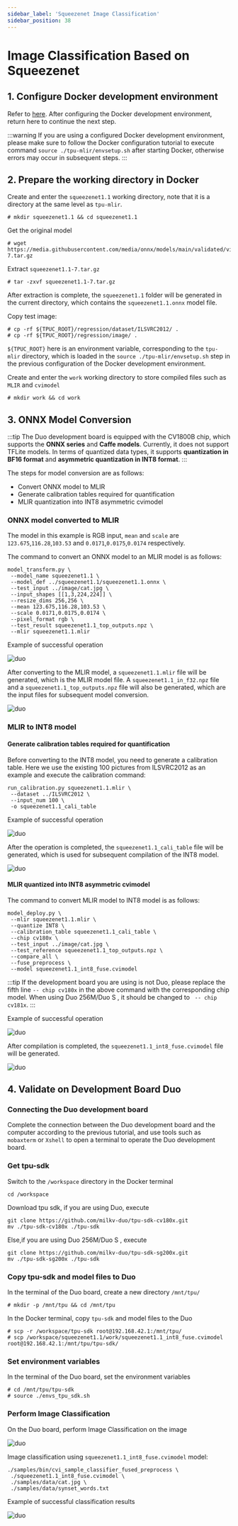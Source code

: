 ```yaml
---
sidebar_label: 'Squeezenet Image Classification'
sidebar_position: 38
---
```


# Image Classification Based on Squeezenet

## 1. Configure Docker development environment

Refer to [here](https://milkv.io/docs/duo/application-development/tpu/tpu-docker). After configuring the Docker development environment, return here to continue the next step.

:::warning
If you are using a configured Docker development environment, please make sure to follow the Docker configuration tutorial to execute command `source ./tpu-mlir/envsetup.sh` after starting Docker, otherwise errors may occur in subsequent steps.
:::

## 2. Prepare the working directory in Docker

Create and enter the `squeezenet1.1` working directory, note that it is a directory at the same level as `tpu-mlir`.
```
# mkdir squeezenet1.1 && cd squeezenet1.1
```

Get the original model
```
# wget https://media.githubusercontent.com/media/onnx/models/main/validated/vision/classification/squeezenet/model/squeezenet1.1-7.tar.gz
```
Extract `squeezenet1.1-7.tar.gz` 
```
# tar -zxvf squeezenet1.1-7.tar.gz
```
After extraction is complete, the `squeezenet1.1` folder will be generated in the current directory, which contains the `squeezenet1.1.onnx` model file.

Copy test image:
```
# cp -rf ${TPUC_ROOT}/regression/dataset/ILSVRC2012/ .
# cp -rf ${TPUC_ROOT}/regression/image/ .
```
`${TPUC_ROOT}` here is an environment variable, corresponding to the `tpu-mlir` directory, which is loaded in the `source ./tpu-mlir/envsetup.sh` step in the previous configuration of the Docker development environment.

Create and enter the `work` working directory to store compiled files such as `MLIR` and `cvimodel`
```
# mkdir work && cd work
```

## 3. ONNX Model Conversion

:::tip
The Duo development board is equipped with the CV1800B chip, which supports the **ONNX series** and **Caffe models**. Currently, it does not support TFLite models. In terms of quantized data types, it supports **quantization in BF16 format** and **asymmetric quantization in INT8 format**.
:::

The steps for model conversion are as follows:
- Convert ONNX model to MLIR
- Generate calibration tables required for quantification
- MLIR quantization into INT8 asymmetric cvimodel

### ONNX model converted to MLIR

The model in this example is RGB input, `mean` and `scale` are `123.675`,`116.28`,`103.53` and `0.0171`,`0.0175`,`0.0174` respectively.

The command to convert an ONNX model to an MLIR model is as follows:
```
model_transform.py \
 --model_name squeezenet1.1 \
 --model_def ../squeezenet1.1/squeezenet1.1.onnx \
 --test_input ../image/cat.jpg \
 --input_shapes [[1,3,224,224]] \
 --resize_dims 256,256 \
 --mean 123.675,116.28,103.53 \
 --scale 0.0171,0.0175,0.0174 \
 --pixel_format rgb \
 --test_result squeezenet1.1_top_outputs.npz \
 --mlir squeezenet1.1.mlir
```

Example of successful operation

![duo](/docs/duo/tpu/duo-tpu-squeezenet_05.png)

After converting to the MLIR model, a `squeezenet1.1.mlir` file will be generated, which is the MLIR model file. A `squeezenet1.1_in_f32.npz` file and a `squeezenet1.1_top_outputs.npz` file will also be generated, which are the input files for subsequent model conversion.

![duo](/docs/duo/tpu/duo-tpu-squeezenet_06.png)

### MLIR to INT8 model

#### Generate calibration tables required for quantification

Before converting to the INT8 model, you need to generate a calibration table. Here we use the existing 100 pictures from ILSVRC2012 as an example and execute the calibration command:
```
run_calibration.py squeezenet1.1.mlir \
 --dataset ../ILSVRC2012 \
 --input_num 100 \
 -o squeezenet1.1_cali_table
```

Example of successful operation

![duo](/docs/duo/tpu/duo-tpu-squeezenet_07.png)

After the operation is completed, the `squeezenet1.1_cali_table` file will be generated, which is used for subsequent compilation of the INT8 model.

![duo](/docs/duo/tpu/duo-tpu-squeezenet_08.png)

#### MLIR quantized into INT8 asymmetric cvimodel

The command to convert MLIR model to INT8 model is as follows:
```
model_deploy.py \
 --mlir squeezenet1.1.mlir \
 --quantize INT8 \
 --calibration_table squeezenet1.1_cali_table \
 --chip cv180x \
 --test_input ../image/cat.jpg \
 --test_reference squeezenet1.1_top_outputs.npz \
 --compare_all \
 --fuse_preprocess \
 --model squeezenet1.1_int8_fuse.cvimodel
```

:::tip
If the development board you are using is not Duo, please replace the fifth line `-- chip cv180x` in the above command with the corresponding chip model.
When using Duo 256M/Duo S , it should be changed to ` -- chip cv181x`.
:::

Example of successful operation

![duo](/docs/duo/tpu/duo-tpu-squeezenet_09.png)

After compilation is completed, the `squeezenet1.1_int8_fuse.cvimodel` file will be generated.

![duo](/docs/duo/tpu/duo-tpu-squeezenet_10.png)

## 4. Validate on Development Board Duo

### Connecting the Duo development board

Complete the connection between the Duo development board and the computer according to the previous tutorial, and use tools such as `mobaxterm` or `Xshell` to open a terminal to operate the Duo development board.

### Get tpu-sdk

Switch to the `/workspace` directory in the Docker terminal
```
cd /workspace
```

Download tpu sdk, if you are using Duo, execute
```
git clone https://github.com/milkv-duo/tpu-sdk-cv180x.git
mv ./tpu-sdk-cv180x ./tpu-sdk
```

Else,if you are using Duo 256M/Duo S , execute
```
git clone https://github.com/milkv-duo/tpu-sdk-sg200x.git
mv ./tpu-sdk-sg200x ./tpu-sdk
```

### Copy tpu-sdk and model files to Duo

In the terminal of the Duo board, create a new directory `/mnt/tpu/`
```
# mkdir -p /mnt/tpu && cd /mnt/tpu
```

In the Docker terminal, copy `tpu-sdk` and model files to the Duo
```
# scp -r /workspace/tpu-sdk root@192.168.42.1:/mnt/tpu/
# scp /workspace/squeezenet1.1/work/squeezenet1.1_int8_fuse.cvimodel root@192.168.42.1:/mnt/tpu/tpu-sdk/
```

### Set environment variables

In the terminal of the Duo board, set the environment variables
```
# cd /mnt/tpu/tpu-sdk
# source ./envs_tpu_sdk.sh
```

### Perform Image Classification

On the Duo board, perform Image Classification on the image

![duo](/docs/duo/tpu/duo-tpu-cat.jpg)

Image classification using `squeezenet1.1_int8_fuse.cvimodel` model:
```
./samples/bin/cvi_sample_classifier_fused_preprocess \
 ./squeezenet1.1_int8_fuse.cvimodel \
 ./samples/data/cat.jpg \
 ./samples/data/synset_words.txt
```

Example of successful classification results

![duo](/docs/duo/tpu/duo-tpu-squeezenet_11.png)
